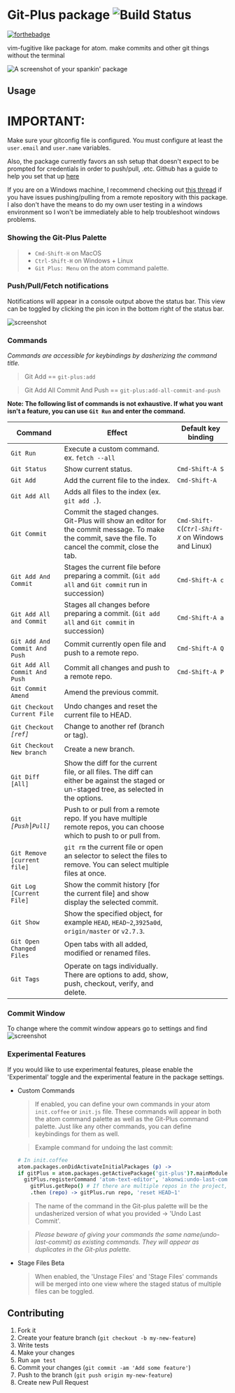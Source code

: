 # Git-Plus package ![Build Status](https://travis-ci.org/akonwi/git-plus.svg?branch=master)

[![forthebadge](http://forthebadge.com/images/badges/uses-git.svg)](http://forthebadge.com)

vim-fugitive like package for atom. make commits and other git things without the terminal

![A screenshot of your spankin' package](https://raw.githubusercontent.com/akonwi/git-plus/master/commit.gif)

## Usage

# IMPORTANT:
Make sure your gitconfig file is configured. You must configure at least the `user.email` and `user.name` variables.

Also, the package currently favors an ssh setup that doesn't expect to be prompted for credentials in order to push/pull, .etc. Github has a guide to help you set that up [here](https://help.github.com/articles/generating-a-new-ssh-key-and-adding-it-to-the-ssh-agent/)

If you are on a Windows machine, I recommend checking out [this thread](https://github.com/akonwi/git-plus/issues/224) if you have issues pushing/pulling from a remote repository with this package. I also don't have the means to do my own user testing in a windows environment so I won't be immediately able to help troubleshoot windows problems.

### Showing the Git-Plus Palette
>- `Cmd-Shift-H` on MacOS
>- `Ctrl-Shift-H` on Windows + Linux
>- `Git Plus: Menu` on the atom command palette.

### Push/Pull/Fetch notifications
Notifications will appear in a console output above the status bar.
This view can be toggled by clicking the pin icon in the bottom right of the status bar.

![screenshot](https://github.com/akonwi/git-plus/raw/master/pin.png)

### Commands
_Commands are accessible for keybindings by dasherizing the command title._
> Git Add ==  `git-plus:add`

> Git Add All Commit And Push == `git-plus:add-all-commit-and-push`

  __Note: The following list of commands is not exhaustive. If what you want isn't a feature, you can use `Git Run` and enter the command.__

| Command | Effect | Default key binding |
|----------|--------|------------------
| `Git Run ` | Execute a custom command. ex. `fetch --all` | |
| `Git Status ` | Show current status. | `Cmd-Shift-A S` |
| `Git Add ` | Add the current file to the index. | `Cmd-Shift-A` |
| `Git Add All` | Adds all files to the index (ex. `git add .`). | |
| `Git Commit` | Commit the staged changes. Git-Plus will show an editor for the commit message. To make the commit, save the file. To cancel the commit, close the tab. | `Cmd-Shift-C`(*`Ctrl-Shift-X`* on Windows and Linux) |
| `Git Add And Commit` | Stages the current file before preparing a commit. (`Git add all` and `Git commit` run in succession) | `Cmd-Shift-A c` |
| `Git Add All and Commit` | Stages all changes before preparing a commit. (`Git add all` and `Git commit` in succession) | `Cmd-Shift-A a` |
| `Git Add And Commit And Push` |  Commit currently open file and push to a remote repo. | `Cmd-Shift-A Q` |
| `Git Add All Commit And Push` | Commit all changes and push to a remote repo. | `Cmd-Shift-A P` |
| `Git Commit Amend` | Amend the previous commit. |  |
| `Git Checkout Current File` | Undo changes and reset the current file to HEAD. | |
| `Git Checkout `*`[ref]`* | Change to another ref (branch or tag). | |
| `Git Checkout New branch` | Create a new branch. | |
| `Git Diff [All]` | Show the diff for the current file, or all files. The diff can either be against the staged or un-staged tree, as selected in the options. | |
| `Git` *`[Push⎮Pull]`* | Push to or pull from a remote repo. If you have multiple remote repos, you can choose which to push to or pull from. | |
| `Git Remove [current file]` | `git rm` the current file or open an selector to select the files to remove. You can select multiple files at once. | |
| `Git Log [Current File]` | Show the commit history [for the current file] and show display the selected commit. | |
| `Git Show` | Show the specified object, for example `HEAD`, `HEAD~2`,`3925a0d`, `origin/master` or `v2.7.3`. | |
| `Git Open Changed Files` | Open tabs with all added, modified or renamed files. | |
| `Git Tags` | Operate on tags individually. There are options to add, show, push, checkout, verify, and delete. | |

### Commit Window
To change where the commit window appears go to settings and find
![screenshot](http://imgur.com/cdc7M5p.png)

### Experimental Features
If you would like to use experimental features, please enable the 'Experimental' toggle and the experimental feature in the package settings.
* Custom Commands
  > If enabled, you can define your own commands in your atom `init.coffee` or `init.js` file. These commands will appear in both the atom command palette as well as the Git-Plus command palette. Just like any other commands, you can define keybindings for them as well.

  > Example command for undoing the last commit:
  ``` coffeescript
  # In init.coffee
  atom.packages.onDidActivateInitialPackages (p) ->
  if gitPlus = atom.packages.getActivePackage('git-plus')?.mainModule.provideService()
    gitPlus.registerCommand 'atom-text-editor', 'akonwi:undo-last-commit', ->
      gitPlus.getRepo() # If there are multiple repos in the project, you will be prompted to select which to use
      .then (repo) -> gitPlus.run repo, 'reset HEAD~1'
  ```
  > The name of the command in the Git-plus palette will be the undasherized version of what you provided -> 'Undo Last Commit'.

  > *Please beware of giving your commands the same name(undo-last-commit) as existing commands. They will appear as duplicates in the Git-plus palette.*
* Stage Files Beta
  > When enabled, the 'Unstage Files' and 'Stage Files' commands will be merged into one view where the staged status of multiple files can be toggled.

## Contributing

1. Fork it
2. Create your feature branch (`git checkout -b my-new-feature`)
3. Write tests
4. Make your changes
5. Run `apm test`
6. Commit your changes (`git commit -am 'Add some feature'`)
7. Push to the branch (`git push origin my-new-feature`)
8. Create new Pull Request
